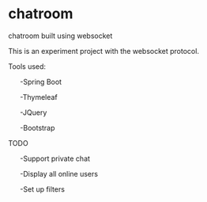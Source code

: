 # chatroom

chatroom built using websocket

This is an experiment project with the websocket protocol.

Tools used:
<ul>-Spring Boot</ul>
<ul>-Thymeleaf</ul>
<ul>-JQuery</ul>
<ul>-Bootstrap</ul>

TODO
<ul>-Support private chat</ul>
<ul>-Display all online users</ul>
<ul>-Set up filters</ul>
